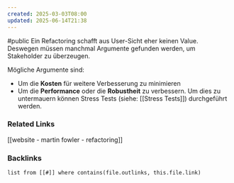 ```yaml
---
created: 2025-03-03T08:00
updated: 2025-06-14T21:38
---
```

#public
Ein Refactoring schafft aus User-Sicht eher keinen Value. Deswegen müssen manchmal Argumente gefunden werden, um Stakeholder zu überzeugen. 

Mögliche Argumente sind:
- Um die **Kosten** für weitere Verbesserung zu minimieren
- Um die **Performance** oder die **Robustheit** zu verbessern. Um dies zu untermauern können Stress Tests (siehe: [[Stress Tests]]) durchgeführt werden. 

### Related Links
[[website - martin fowler - refactoring]]

### Backlinks
```dataview 
list from [[#]] where contains(file.outlinks, this.file.link)
```


